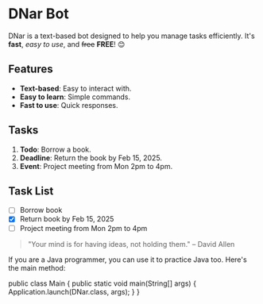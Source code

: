# DNar Bot
DNar is a text-based bot designed to help you manage tasks efficiently. It's **fast**, *easy to use*, and ~~free~~ **FREE**! 😊

## Features
- **Text-based**: Easy to interact with.
- **Easy to learn**: Simple commands.
- **Fast to use**: Quick responses.

## Tasks
1. **Todo**: Borrow a book.
2. **Deadline**: Return the book by Feb 15, 2025.
3. **Event**: Project meeting from Mon 2pm to 4pm.

## Task List
- [ ] Borrow book
- [X] Return book by Feb 15, 2025
- [ ] Project meeting from Mon 2pm to 4pm

> "Your mind is for having ideas, not holding them." – David Allen

If you are a Java programmer, you can use it to practice Java too. Here's the main method:

public class Main {
    public static void main(String[] args) {
        Application.launch(DNar.class, args);
    }
}
